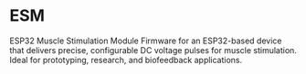 # ESM
ESP32 Muscle Stimulation Module Firmware for an ESP32-based device that delivers precise, configurable DC voltage pulses for muscle stimulation. Ideal for prototyping, research, and biofeedback applications.
